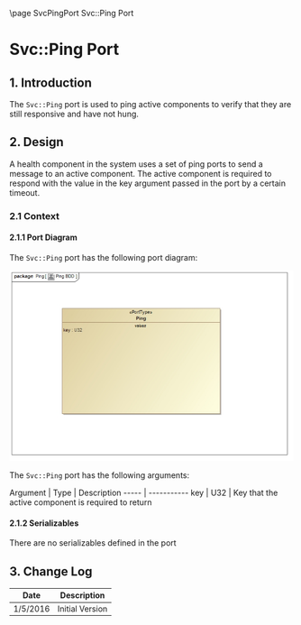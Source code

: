 \page SvcPingPort Svc::Ping Port
# Svc::Ping Port

## 1. Introduction

The `Svc::Ping` port is used to ping active components to verify that they are still responsive and have not hung.  

## 2. Design

A health component in the system uses a set of ping ports to send a message to an active component. The active component is required to respond with the value in the key argument passed in the port by a certain timeout.

### 2.1 Context

#### 2.1.1 Port Diagram

The `Svc::Ping` port has the following port diagram:

![`Svc::Ping` Diagram](img/PingBDD.jpg "Svc::Ping Port")

The `Svc::Ping` port has the following arguments:

Argument | Type | Description
----- | -----------
key | U32 | Key that the active component is required to return  

#### 2.1.2 Serializables

There are no serializables defined in the port

## 3. Change Log

Date | Description
---- | -----------
1/5/2016 |  Initial Version
